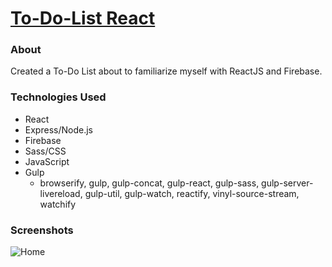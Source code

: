 # [To-Do-List React](https://todo-chyiyenwang.herokuapp.com/)
### About
Created a To-Do List about to familiarize myself with ReactJS and Firebase.

### Technologies Used
* React
* Express/Node.js
* Firebase
* Sass/CSS
* JavaScript
* Gulp
  - browserify, gulp, gulp-concat, gulp-react, gulp-sass, gulp-server-livereload, gulp-util, gulp-watch, reactify, vinyl-source-stream, watchify

### Screenshots
![Home](https://github.com/chyiyenwang/to-do-list-react/screenshots/home.png "Home screenshot")